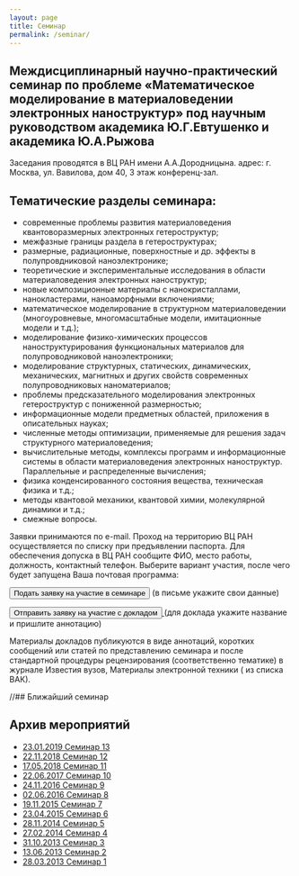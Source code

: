 ```yaml
---
layout: page
title: Семинар
permalink: /seminar/
---
```


## Междисциплинарный научно-практический семинар по проблеме «Математическое моделирование в материаловедении электронных наноструктур» под научным руководством академика Ю.Г.Евтушенко и академика Ю.А.Рыжова

Заседания проводятся в ВЦ РАН имени А.А.Дородницына. адрес: г. Москва, ул. Вавилова, дом 40, 3 этаж конференц-зал.

## Тематические разделы семинара:

* современные проблемы развития материаловедения квантоворазмерных электронных гетероструктур;
* межфазные границы раздела в гетероструктурах;
* размерные, радиационные, поверхностные и др. эффекты в полупровдниковой наноэлектронике;
* теоретические и экспериментальные исследования в области материаловедения электронных наноструктур;
* новые композиционные материалы с нанокристаллами, нанокластерами, наноаморфными включениями;
* математическое моделирование в структурном материаловедении (многоуровневые, многомасштабные модели, имитационные модели и т.д.);
* моделирование физико-химических процессов наноструктурирования функциональных материалов для полупроводниковой наноэлектроники;
* моделирование структурных, статических, динамических, механических, магнитных и других свойств современных полупроводниковых наноматериалов;
* проблемы предсказательного моделирования электронных гетероструктур с пониженной размерностью;
* информационные модели предметных областей, приложения в описательных науках;
* численные методы оптимизации, применяемые для решения задач структурного материаловедения;
* вычислительные методы, комплексы программ и информационные системы в области материаловедения электронных наноструктур. Параллельные и распределенные вычисления;
* физика конденсированного состояния вещества, техническая физика и т.д.;
* методы квантовой механики, квантовой химии, молекулярной динамики и т.д.;
* смежные вопросы.

Заявки принимаются по e-mail. Проход на территорию ВЦ РАН осуществляется по списку при предъявлении паспорта. Для обеспечения допуска в ВЦ РАН сообщите ФИО, место работы, должность, контактный телефон. Выберите вариант участия, после чего будет запущена Ваша почтовая программа:

<a href="mailto:matmodel2013@gmail.com?subject=Seminar"><button type="submit" name="" value="" width="300px" class="submitcsbutton">Подать заявку на участие в семинаре</button></a>
(в письме укажите свои данные)

<a href="mailto:matmodel2013@gmail.com?subject=Seminar speech"><button type="submit" name="" value="" class="submitcsbutton">Отправить заявку на участие с докладом </button>
</a>
(для доклада укажите название и пришлите аннотацию)

Материалы докладов публикуются в виде аннотаций, коротких сообщений или статей по представлению семинара и после стандартной процедуры рецензирования (соответственно тематике) в журнале Известия вузов, Материалы электронной техники ( из списка ВАК).

//## Ближайший семинар

## Архив мероприятий


* [23.01.2019 Семинар 13]({{site.baseurl}}/seminars/seminar13.html)
* [22.11.2018 Семинар 12]({{site.baseurl}}/seminars/seminar12.html)
* [17.05.2018 Семинар 11]({{site.baseurl}}/seminars/seminar11.html)
* [22.06.2017 Семинар 10]({{site.baseurl}}/seminars/seminar10.html)
* [24.11.2016 Семинар 9]({{site.baseurl}}/seminars/seminar9.html)
* [02.06.2016 Семинар 8]({{site.baseurl}}/seminars/seminar8.html)
* [19.11.2015 Семинар 7]({{site.baseurl}}/seminars/seminar7.html)
* [23.04.2015 Семинар 6]({{site.baseurl}}/seminars/seminar6.html)
* [28.11.2014 Семинар 5]({{site.baseurl}}/seminars/seminar5.html)
* [27.02.2014 Семинар 4]({{site.baseurl}}/seminars/seminar4.html)
* [31.10.2013 Семинар 3]({{site.baseurl}}/seminars/seminar3.html)
* [13.06.2013 Семинар 2]({{site.baseurl}}/seminars/seminar2.html)
* [28.03.2013 Семинар 1]({{site.baseurl}}/seminars/seminar1.html)
